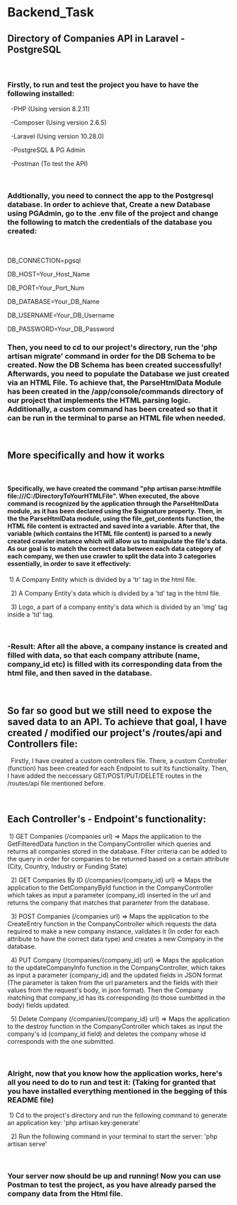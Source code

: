 # Backend_Task
## Directory of Companies API in Laravel - PostgreSQL

&nbsp;
### Firstly, to run and test the project you have to have the following installed: 


&nbsp;
-PHP (Using version 8.2.11)

&nbsp;
-Composer (Using version 2.6.5)

&nbsp;
-Laravel (Using version 10.28.0)

&nbsp;
-PostgreSQL & PG Admin 

&nbsp;
-Postman (To test the API)



&nbsp;
### Addtionally, you need to connect the app to the Postgresql database. In order to achieve that, Create a new Database using PGAdmin, go to the .env file of the project and change the following to match the credentials  of the database you created:
&nbsp;

DB_CONNECTION=pgsql
&nbsp;

DB_HOST=Your_Host_Name
&nbsp;

DB_PORT=Your_Port_Num
&nbsp;

DB_DATABASE=Your_DB_Name
&nbsp;

DB_USERNAME=Your_DB_Username
&nbsp;

DB_PASSWORD=Your_DB_Password
&nbsp;



### Then, you need to cd to our project's directory, run the 'php artisan migrate' command in order for the DB Schema to be created. Now the DB Schema has been created successfully! Afterwards, you need to populate the Database we just created via an HTML File. To achieve that, the ParseHtmlData Module has been created in the /app/console/commands directory of our project that implements the HTML parsing logic. Additionally, a custom command has been created so that it can be run in the terminal to parse an HTML file when needed. 
&nbsp;



## More specifically and how it works
&nbsp;
#### Specifically, we have created the command "php artisan parse:htmlfile file:///C:/DirectoryToYourHTMLFile". When executed, the above command is recognized by the application through the ParseHtmlData module, as it has been declared using the $signature property. Then, in the the ParseHtmlData module, using the file_get_contents function, the HTML file content is extracted and saved into a variable. After that, the variable (which contains the HTML file content) is parsed to a newly created crawler instance which will allow us to manipulate the file's data. As our goal is to match the correct data between each data category of each company, we then use crawler to split the data into 3 categories essentially, in order to save it effectively:

&nbsp;1) A Company Entity which is divided by a 'tr' tag in the html file.

&nbsp;
2) A Company Entity's data which is divided by a 'td' tag in the html file.

&nbsp;
3) Logo, a part of a company entity's data which is divided by an 'img' tag inside a 'td' tag.

&nbsp;
### -Result: After all the above, a company instance is created and filled with data, so that each company attribute (name, company_id etc) is filled with its corresponding data from the html file, and then saved in the database.




&nbsp;
## So far so good but we still need to expose the saved data to an API. To achieve that goal, I have created / modified our project's /routes/api and Controllers file:

&nbsp;
Firstly, I have created a custom controllers file. There, a custom Controller (function) has been created for each Endpoint to suit its functionality. 
Then, I have added the neccessary GET/POST/PUT/DELETE routes in the /routes/api file mentioned before. 

&nbsp;
## Each Controller's - Endpoint's functionality: 


&nbsp;1) GET Companies (/companies url) => Maps the application to the GetFilteredData function in the  CompanyController which queries and returns all companies stored in the database. Filter criteria can be added to the query in order for companies to be returned based on a certain attribute (City, Country, Industry or Funding State)
&nbsp;


&nbsp;
2) GET Companies By ID (/companies/{company_id} url) => Maps the application to the GetCompanyById function in the CompanyController which takes as input a parameter (company_id) inserted in the url and returns the company that matches that parameter from the database.
&nbsp;


&nbsp;
3) POST Companies (/companies url) => Maps the application to the CreateEntry function in the CompanyController which requests the data required to make a new company instance, validates it (In order for each attribute to have the correct data type) and creates a new Company in the database.
&nbsp;


&nbsp;
4) PUT Company (/companies/{company_id} url) => Maps the application to the updateCompanyInfo function in the CompanyController, which takes as input a parameter (company_id) and the updated fields in JSON format (The parameter is taken from the url parameters and the fields with their values from the request's body, in json format). Then the Company matching that company_id has its corresponding (to those sumbitted in the body) fields updated.
&nbsp;


&nbsp;
5) Delete Company (/companies/{company_id} url) => Maps the application to the destroy function in the CompanyController which takes as input the company's id (company_id field) and deletes the company whose id corresponds with the one submitted. 
&nbsp;



&nbsp;
### Alright, now that you know how the application works, here's all you need to do to run and test it: (Taking for granted that you have installed everything mentioned in the begging of this README file)


&nbsp;1) Cd to the project's directory and run the following command to generate an application key: 'php artisan key:generate'

&nbsp;
2) Run the following command in your terminal to start the server: 'php artisan serve'


&nbsp;
### Your server now should be up and running! Now you can use Postman to test the project, as you have already parsed the company data from the Html file.


